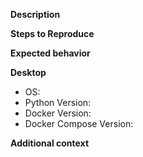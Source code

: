 <!--- 
NOTE: IF YOU HAVE ANY PROBLEMS DURING THE INSTALLATION PLEASE VISIT OUR COMMUNITY FORUM AND POST YOUR DETAILED QUESTION THERE:  https://community.form-case.org/c/kobo-install. Due to the small size of our team and large volume of users, we cannot provide support or guidance via GitHub issues. Please only create an issue for reporting an actual bug in the installation script 
-->
<!-- IMPORTANT: Do NOT share any confidential information (such as user credentials) in this issue! -->

**Description**
<!--- A clear and concise description of what the bug is. Provide logs and `.run.conf`. --> 

**Steps to Reproduce**
<!--- Steps to reproduce the behavior --->

**Expected behavior**
<!--- A clear and concise description of what you expected to happen. --->

**Desktop**
<!---(please complete the following information): --->

 - OS:  
 - Python Version: 
 - Docker Version: 
 - Docker Compose Version:
 
**Additional context**
<!--- Add any other context about the problem here. --->
